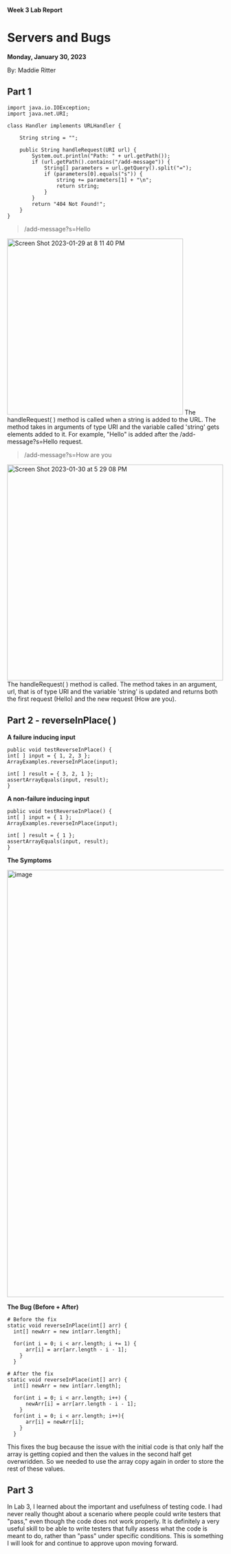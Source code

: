 **Week 3 Lab Report**
# Servers and Bugs
**Monday, January 30, 2023**

By: Maddie Ritter

## **Part 1**
```
import java.io.IOException;
import java.net.URI;

class Handler implements URLHandler {

    String string = "";
    
    public String handleRequest(URI url) {
        System.out.println("Path: " + url.getPath());
        if (url.getPath().contains("/add-message")) {
            String[] parameters = url.getQuery().split("=");
            if (parameters[0].equals("s")) {
                string += parameters[1] + "\n";
                return string;
            }
        }
        return "404 Not Found!";
    }
}
```
> /add-message?s=Hello
    
<img width="409" alt="Screen Shot 2023-01-29 at 8 11 40 PM" src="https://user-images.githubusercontent.com/122555675/215636399-ea7adb96-a1ee-4f42-b6e8-abae6101e57f.png">
The handleRequest( ) method is called when a string is added to the URL. The method takes in arguments of type URI and the variable called 'string' gets elements added to it. For example, "Hello" is added after the /add-message?s=Hello request.    
  
  
> /add-message?s=How are you
       
<img width="502" alt="Screen Shot 2023-01-30 at 5 29 08 PM" src="https://user-images.githubusercontent.com/122555675/215637108-490cd9ec-94a2-42d1-a4eb-a1022d07529c.png">
The handleRequest( ) method is called. The method takes in an argument, url, that is of type URI and the variable 'string' is updated and returns both the first request (Hello) and the new request (How are you).



## Part 2 - reverseInPlace( )

**A failure inducing input**
```
public void testReverseInPlace() {
int[ ] input = { 1, 2, 3 };
ArrayExamples.reverseInPlace(input);

int[ ] result = { 3, 2, 1 };
assertArrayEquals(input, result);
}
```

**A non-failure inducing input**
```
public void testReverseInPlace() {
int[ ] input = { 1 };
ArrayExamples.reverseInPlace(input);

int[ ] result = { 1 };
assertArrayEquals(input, result);
}
```

**The Symptoms**

<img width="993" alt="image" src="https://user-images.githubusercontent.com/122555675/215297804-16e9d0d4-cf30-43fe-bac2-c34967e6b6cc.png">

**The Bug (Before + After)**
```
# Before the fix
static void reverseInPlace(int[] arr) {
  int[] newArr = new int[arr.length];
  
  for(int i = 0; i < arr.length; i += 1) {
      arr[i] = arr[arr.length - i - 1];
    }
  }
```

```
# After the fix
static void reverseInPlace(int[] arr) {
  int[] newArr = new int[arr.length];
  
  for(int i = 0; i < arr.length; i++) {
      newArr[i] = arr[arr.length - i - 1];
    }
  for(int i = 0; i < arr.length; i++){
      arr[i] = newArr[i];
    }
  }
```
This fixes the bug because the issue with the initial code is that only half the array is getting copied and then the values in the second half get overwridden. So we needed to use the array copy again in order to store the rest of these values. 

## **Part 3**

In Lab 3, I learned about the important and usefulness of testing code. I had never really thought about a scenario where people could write testers that "pass," even though the code does not work properly. It is definitely a very useful skill to be able to write testers that fully assess what the code is meant to do, rather than "pass" under specific conditions. This is something I will look for and continue to approve upon moving forward. 


